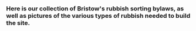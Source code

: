 ### Here is our collection of Bristow's rubbish sorting bylaws, as well as pictures of the various types of rubbish needed to build the site.

